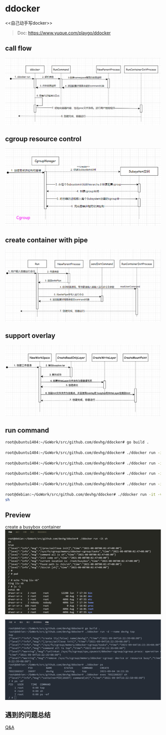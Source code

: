 # ddocker

<<自己动手写docker>>

> Doc: <https://www.yuque.com/playgo/ddocker>

## call flow

![ddocker](imgs/ddocker.png)

## cgroup resource control

![ddocker](imgs/cgroup.png)

## create container with pipe

![ddocker](imgs/ddocker-pipe.png)

## support overlay

![ddocker](imgs/overlay-call.png)

## run command

```bash
root@ubuntu1404:~/GoWork/src/github.com/devhg/ddocker# go build .

root@ubuntu1404:~/GoWork/src/github.com/devhg/ddocker# ./ddocker run -it -mm 100m stress --vm-bytes 200m --vm-keep -m 1

root@ubuntu1404:~/GoWork/src/github.com/devhg/ddocker# ./ddocker run -it -mm 100m -cpushare 512 stress --vm-bytes 200m --vm-keep -m 1

root@ubuntu1404:~/GoWork/src/github.com/devhg/ddocker# ./ddocker run -it ls -l

root@ubuntu1404:~/GoWork/src/github.com/devhg/ddocker# ./ddocker run -it bash

root@debian:~/GoWork/src/github.com/devhg/ddocker# ./ddocker run -it -v /root/volume:/container sh
sh
```

## Preview

create a busybox container
![](./imgs/create-busybox-container.png)


![](./imgs/ps-log-exec.jpg)

## 遇到的问题总结

[Q&A](./problems.md)
